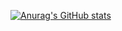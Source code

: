 [![Anurag's GitHub stats](https://github-readme-stats.vercel.app/api?username=aidanfeltz)](https://github.com/anuraghazra/github-readme-stats)

<!---
aidanfeltz/aidanfeltz is a ✨ special ✨ repository because its `README.md` (this file) appears on your GitHub profile.
You can click the Preview link to take a look at your changes.
--->
